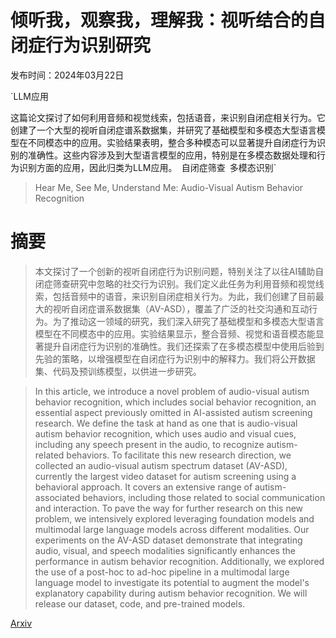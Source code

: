 # 倾听我，观察我，理解我：视听结合的自闭症行为识别研究

发布时间：2024年03月22日

`LLM应用

这篇论文探讨了如何利用音频和视觉线索，包括语音，来识别自闭症相关行为。它创建了一个大型的视听自闭症谱系数据集，并研究了基础模型和多模态大型语言模型在不同模态中的应用。实验结果表明，整合多种模态可以显著提升自闭症行为识别的准确性。这些内容涉及到大型语言模型的应用，特别是在多模态数据处理和行为识别方面的应用，因此归类为LLM应用。` `自闭症筛查` `多模态识别`

> Hear Me, See Me, Understand Me: Audio-Visual Autism Behavior Recognition

# 摘要

> 本文探讨了一个创新的视听自闭症行为识别问题，特别关注了以往AI辅助自闭症筛查研究中忽略的社交行为识别。我们定义此任务为利用音频和视觉线索，包括音频中的语音，来识别自闭症相关行为。为此，我们创建了目前最大的视听自闭症谱系数据集（AV-ASD），覆盖了广泛的社交沟通和互动行为。为了推动这一领域的研究，我们深入研究了基础模型和多模态大型语言模型在不同模态中的应用。实验结果显示，整合音频、视觉和语音模态能显著提升自闭症行为识别的准确性。我们还探索了在多模态模型中使用后验到先验的策略，以增强模型在自闭症行为识别中的解释力。我们将公开数据集、代码及预训练模型，以供进一步研究。

> In this article, we introduce a novel problem of audio-visual autism behavior recognition, which includes social behavior recognition, an essential aspect previously omitted in AI-assisted autism screening research. We define the task at hand as one that is audio-visual autism behavior recognition, which uses audio and visual cues, including any speech present in the audio, to recognize autism-related behaviors. To facilitate this new research direction, we collected an audio-visual autism spectrum dataset (AV-ASD), currently the largest video dataset for autism screening using a behavioral approach. It covers an extensive range of autism-associated behaviors, including those related to social communication and interaction. To pave the way for further research on this new problem, we intensively explored leveraging foundation models and multimodal large language models across different modalities. Our experiments on the AV-ASD dataset demonstrate that integrating audio, visual, and speech modalities significantly enhances the performance in autism behavior recognition. Additionally, we explored the use of a post-hoc to ad-hoc pipeline in a multimodal large language model to investigate its potential to augment the model's explanatory capability during autism behavior recognition. We will release our dataset, code, and pre-trained models.

[Arxiv](https://arxiv.org/abs/2406.02554)
